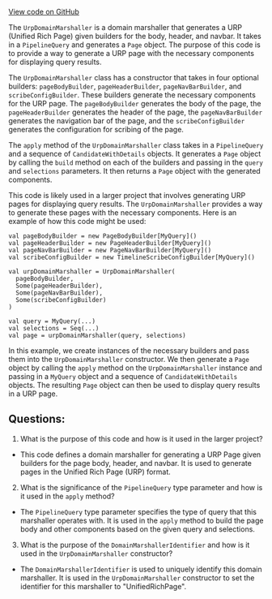 [View code on GitHub](https://github.com/misbahsy/the-algorithm/product-mixer/component-library/src/main/scala/com/twitter/product_mixer/component_library/premarshaller/urp/UrpDomainMarshaller.scala)

The `UrpDomainMarshaller` is a domain marshaller that generates a URP (Unified Rich Page) given builders for the body, header, and navbar. It takes in a `PipelineQuery` and generates a `Page` object. The purpose of this code is to provide a way to generate a URP page with the necessary components for displaying query results. 

The `UrpDomainMarshaller` class has a constructor that takes in four optional builders: `pageBodyBuilder`, `pageHeaderBuilder`, `pageNavBarBuilder`, and `scribeConfigBuilder`. These builders generate the necessary components for the URP page. The `pageBodyBuilder` generates the body of the page, the `pageHeaderBuilder` generates the header of the page, the `pageNavBarBuilder` generates the navigation bar of the page, and the `scribeConfigBuilder` generates the configuration for scribing of the page. 

The `apply` method of the `UrpDomainMarshaller` class takes in a `PipelineQuery` and a sequence of `CandidateWithDetails` objects. It generates a `Page` object by calling the `build` method on each of the builders and passing in the `query` and `selections` parameters. It then returns a `Page` object with the generated components. 

This code is likely used in a larger project that involves generating URP pages for displaying query results. The `UrpDomainMarshaller` provides a way to generate these pages with the necessary components. Here is an example of how this code might be used:

```
val pageBodyBuilder = new PageBodyBuilder[MyQuery]()
val pageHeaderBuilder = new PageHeaderBuilder[MyQuery]()
val pageNavBarBuilder = new PageNavBarBuilder[MyQuery]()
val scribeConfigBuilder = new TimelineScribeConfigBuilder[MyQuery]()

val urpDomainMarshaller = UrpDomainMarshaller(
  pageBodyBuilder,
  Some(pageHeaderBuilder),
  Some(pageNavBarBuilder),
  Some(scribeConfigBuilder)
)

val query = MyQuery(...)
val selections = Seq(...)
val page = urpDomainMarshaller(query, selections)
```

In this example, we create instances of the necessary builders and pass them into the `UrpDomainMarshaller` constructor. We then generate a `Page` object by calling the `apply` method on the `UrpDomainMarshaller` instance and passing in a `MyQuery` object and a sequence of `CandidateWithDetails` objects. The resulting `Page` object can then be used to display query results in a URP page.
## Questions: 
 1. What is the purpose of this code and how is it used in the larger project?
- This code defines a domain marshaller for generating a URP Page given builders for the page body, header, and navbar. It is used to generate pages in the Unified Rich Page (URP) format.
2. What is the significance of the `PipelineQuery` type parameter and how is it used in the `apply` method?
- The `PipelineQuery` type parameter specifies the type of query that this marshaller operates with. It is used in the `apply` method to build the page body and other components based on the given query and selections.
3. What is the purpose of the `DomainMarshallerIdentifier` and how is it used in the `UrpDomainMarshaller` constructor?
- The `DomainMarshallerIdentifier` is used to uniquely identify this domain marshaller. It is used in the `UrpDomainMarshaller` constructor to set the identifier for this marshaller to "UnifiedRichPage".
